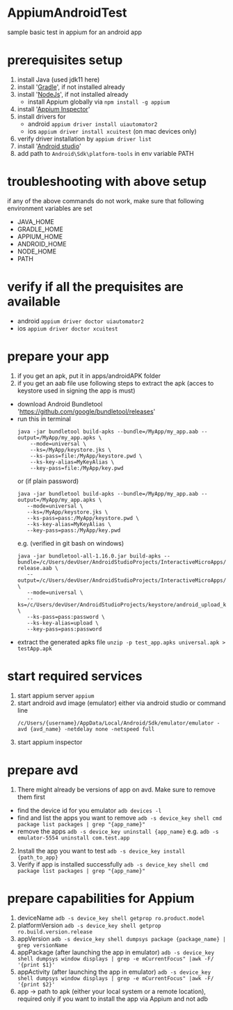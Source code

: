 # AppiumAndroidTest
sample basic test in appium for an android app

# prerequisites setup
1. install Java (used jdk11 here)
2. install '[Gradle](https://gradle.org/install/)', if not installed already
3. install '[NodeJs](https://nodejs.org/en/download/package-manager)', if not installed already
    - install Appium globally via `npm install -g appium`
4. install '[Appium Inspector](https://github.com/appium/appium-inspector/releases)'
5. install drivers for 
    - android `appium driver install uiautomator2`
    - ios `appium driver install xcuitest` (on mac devices only)
6. verify driver installation by `appium driver list`
7. install '[Android studio](https://developer.android.com/studio)'
8. add path to `Android\Sdk\platform-tools` in env variable PATH

# troubleshooting with above setup
if any of the above commands do not work, make sure that following environment variables are set
- JAVA_HOME
- GRADLE_HOME
- APPIUM_HOME
- ANDROID_HOME
- NODE_HOME
- PATH

# verify if all the prequisites are available
 - android `appium driver doctor uiautomator2`
 - ios `appium driver doctor xcuitest`

# prepare your app
1. if you get an apk, put it in apps/androidAPK folder
2. if you get an aab file use following steps to extract the apk (acces to keystore used in signing the app is must)
 - download Android Bundletool 'https://github.com/google/bundletool/releases'
 - run this in terminal
    ```
    java -jar bundletool build-apks --bundle=/MyApp/my_app.aab --output=/MyApp/my_app.apks \
        --mode=universal \
        --ks=/MyApp/keystore.jks \
        --ks-pass=file:/MyApp/keystore.pwd \
        --ks-key-alias=MyKeyAlias \
        --key-pass=file:/MyApp/key.pwd
    ```
    or (if plain password)
     ```
    java -jar bundletool build-apks --bundle=/MyApp/my_app.aab --output=/MyApp/my_app.apks \
        --mode=universal \
        --ks=/MyApp/keystore.jks \
        --ks-pass=pass:/MyApp/keystore.pwd \
        --ks-key-alias=MyKeyAlias \
        --key-pass=pass:/MyApp/key.pwd
    ```
    e.g. (verified in git bash on windows)
     ```
    java -jar bundletool-all-1.16.0.jar build-apks --bundle=/c/Users/devUser/AndroidStudioProjects/InteractiveMicroApps/app/release/app-release.aab \
        --output=/c/Users/devUser/AndroidStudioProjects/InteractiveMicroApps/app/release/test_app.apks \
        --mode=universal \
        --ks=/c/Users/devUser/AndroidStudioProjects/keystore/android_upload_keystore.jks \
        --ks-pass=pass:password \
        --ks-key-alias=upload \
        --key-pass=pass:password
    ```
 - extract the generated apks file `unzip -p test_app.apks universal.apk > testApp.apk`

 # start required services
 1. start appium server `appium`
 2. start android avd image (emulator) either via android studio or command line
    ```
    /c/Users/{username}/AppData/Local/Android/Sdk/emulator/emulator -avd {avd_name} -netdelay none -netspeed full
    ```
3. start appium inspector

# prepare avd
1. There might already be versions of app on avd. Make sure to remove them first
 - find the device id for you emulator `adb devices -l`
 - find and list the apps you want to remove `adb -s device_key shell cmd package list packages | grep "{app_name}"`
 - remove the apps `adb -s device_key uninstall {app_name}` e.g. `adb -s emulator-5554 uninstall com.test.app`
2. Install the app you want to test `adb -s device_key install {path_to_app}`
3. Verify if app is installed successfully `adb -s device_key shell cmd package list packages | grep "{app_name}"`

# prepare capabilities for Appium
1. deviceName `adb -s device_key shell getprop ro.product.model`
2. platformVersion `adb -s device_key shell getprop ro.build.version.release`
3. appVersion `adb -s device_key shell dumpsys package {package_name} | grep versionName`
4. appPackage (after launching the app in emulator) `adb -s device_key shell dumpsys window displays | grep -e mCurrentFocus" |awk -F/ '{print $1}'`
5. appActivity (after launching the app in emulator) `adb -s device_key shell dumpsys window displays | grep -e mCurrentFocus" |awk -F/ '{print $2}'`
6. app -> path to apk (either your local system or a remote location), required only if you want to install the app via Appium and not adb